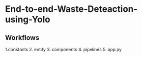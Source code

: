 # End-to-end-Waste-Deteaction-using-Yolo

## Workflows
1.constants
2. entity
3. components
4. pipelines
5. app.py